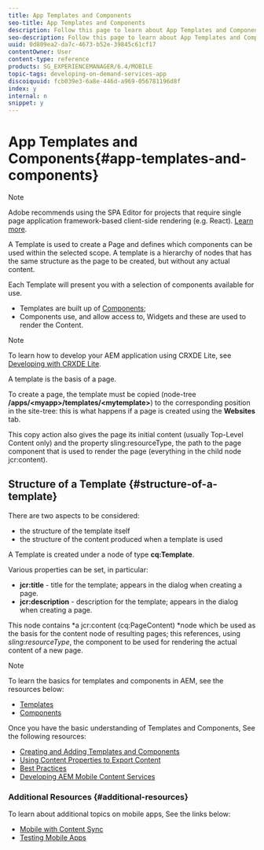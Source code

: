```yaml
---
title: App Templates and Components
seo-title: App Templates and Components
description: Follow this page to learn about App Templates and Components. It provides detailed information on the structure of templates.
seo-description: Follow this page to learn about App Templates and Components. It provides detailed information on the structure of templates.
uuid: 0d809ea2-da7c-4673-b52e-39845c61cf17
contentOwner: User
content-type: reference
products: SG_EXPERIENCEMANAGER/6.4/MOBILE
topic-tags: developing-on-demand-services-app
discoiquuid: fcb039e3-6a8e-446d-a969-056781196d8f
index: y
internal: n
snippet: y
---
```


# App Templates and Components{#app-templates-and-components}

>[!NOTE]
>
>Adobe recommends using the SPA Editor for projects that require single page application framework-based client-side rendering (e.g. React). [Learn more](../../sites/developing/using/spa-overview.md).

A Template is used to create a Page and defines which components can be used within the selected scope. A template is a hierarchy of nodes that has the same structure as the page to be created, but without any actual content.

Each Template will present you with a selection of components available for use.

* Templates are built up of [Components](../../sites/developing/using/components.md);
* Components use, and allow access to, Widgets and these are used to render the Content.

>[!NOTE]
>
>To learn how to develop your AEM application using CRXDE Lite, see [Developing with CRXDE Lite](../../sites/developing/using/developing-with-crxde-lite.md).

A template is the basis of a page.

To create a page, the template must be copied (node-tree **/apps/&lt;myapp&gt;/templates/&lt;mytemplate&gt;**) to the corresponding position in the site-tree: this is what happens if a page is created using the **Websites** tab.

This copy action also gives the page its initial content (usually Top-Level Content only) and the property sling:resourceType, the path to the page component that is used to render the page (everything in the child node jcr:content).

## Structure of a Template {#structure-of-a-template}

There are two aspects to be considered:

* the structure of the template itself
* the structure of the content produced when a template is used

A Template is created under a node of type **cq:Template**.

Various properties can be set, in particular:

* **jcr:title** - title for the template; appears in the dialog when creating a page.
* **jcr:description** - description for the template; appears in the dialog when creating a page.

This node contains *a jcr:content (cq:PageContent) *node which be used as the basis for the content node of resulting pages; this references, using *sling:resourceType*, the component to be used for rendering the actual content of a new page.

>[!NOTE]
>
>To learn the basics for templates and components in AEM, see the resources below:
>
>* [Templates](../../sites/developing/using/templates.md)
>* [Components](../../sites/developing/using/components.md)
>

Once you have the basic understanding of Templates and Components, See the following resources:

* [Creating and Adding Templates and Components](../../mobile/using/mobile-ondemand-app-templates.md)
* [Using Content Properties to Export Content](../../mobile/using/on-demand-content-properties-exporting.md)
* [Best Practices](../../mobile/using/best-practices-aem-mobile.md)
* [Developing AEM Mobile Content Services](../../mobile/using/developing-content-services.md)

### Additional Resources {#additional-resources}

To learn about additional topics on mobile apps, See the links below:

* [Mobile with Content Sync](../../mobile/using/mobile-ondemand-contentsync.md)
* [Testing Mobile Apps](../../mobile/using/develop-mobile-apps-testing.md)

